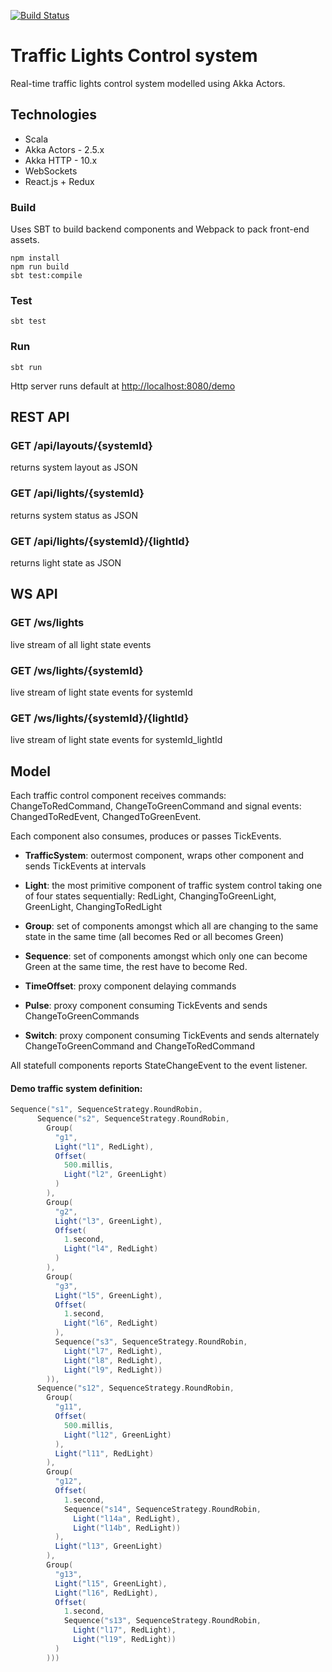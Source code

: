 [![Build Status](https://semaphoreci.com/api/v1/projects/c543ecbe-9aeb-4dde-932a-4cbfd3976d59/398717/badge.svg)](https://semaphoreci.com/arturopala/traffic-lights-control)      

# Traffic Lights Control system

Real-time traffic lights control system modelled using Akka Actors.

## Technologies

-   Scala
-   Akka Actors - 2.5.x
-   Akka HTTP - 10.x
-   WebSockets
-   React.js + Redux

### Build

Uses SBT to build backend components and Webpack to pack front-end assets.

```
npm install
npm run build
sbt test:compile
```

### Test

```
sbt test
```

### Run

```
sbt run
```

Http server runs default at <http://localhost:8080/demo>

## REST API

### GET /api/layouts/{systemId}
returns system layout as JSON
### GET /api/lights/{systemId}
returns system status as JSON
### GET /api/lights/{systemId}/{lightId}
returns light state as JSON

## WS API

### GET /ws/lights
live stream of all light state events
### GET /ws/lights/{systemId}
live stream of light state events for systemId
### GET /ws/lights/{systemId}/{lightId}
live stream of light state events for systemId_lightId

## Model

Each traffic control component receives commands: ChangeToRedCommand, ChangeToGreenCommand and signal events: ChangedToRedEvent, ChangedToGreenEvent.

Each component also consumes, produces or passes TickEvents.

-   **TrafficSystem**: outermost component, wraps other component and sends TickEvents at intervals

-   **Light**: the most primitive component of traffic system control taking one of four states sequentially: RedLight, ChangingToGreenLight, GreenLight, ChangingToRedLight

-   **Group**: set of components amongst which all are changing to the same state in the same time (all becomes Red or all becomes Green)

-   **Sequence**: set of components amongst which only one can become Green at the same time, the rest have to become Red.

-   **TimeOffset**: proxy component delaying commands

-   **Pulse**: proxy component consuming TickEvents and sends ChangeToGreenCommands

-   **Switch**: proxy component consuming TickEvents and sends alternately ChangeToGreenCommand and ChangeToRedCommand

All statefull components reports StateChangeEvent to the event listener.

#### Demo traffic system definition:

```scala
Sequence("s1", SequenceStrategy.RoundRobin,
      Sequence("s2", SequenceStrategy.RoundRobin,
        Group(
          "g1",
          Light("l1", RedLight),
          Offset(
            500.millis,
            Light("l2", GreenLight)
          )
        ),
        Group(
          "g2",
          Light("l3", GreenLight),
          Offset(
            1.second,
            Light("l4", RedLight)
          )
        ),
        Group(
          "g3",
          Light("l5", GreenLight),
          Offset(
            1.second,
            Light("l6", RedLight)
          ),
          Sequence("s3", SequenceStrategy.RoundRobin,
            Light("l7", RedLight),
            Light("l8", RedLight),
            Light("l9", RedLight))
        )),
      Sequence("s12", SequenceStrategy.RoundRobin,
        Group(
          "g11",
          Offset(
            500.millis,
            Light("l12", GreenLight)
          ),
          Light("l11", RedLight)
        ),
        Group(
          "g12",
          Offset(
            1.second,
            Sequence("s14", SequenceStrategy.RoundRobin,
              Light("l14a", RedLight),
              Light("l14b", RedLight))
          ),
          Light("l13", GreenLight)
        ),
        Group(
          "g13",
          Light("l15", GreenLight),
          Light("l16", RedLight),
          Offset(
            1.second,
            Sequence("s13", SequenceStrategy.RoundRobin,
              Light("l17", RedLight),
              Light("l19", RedLight))
          )
        )))
```


